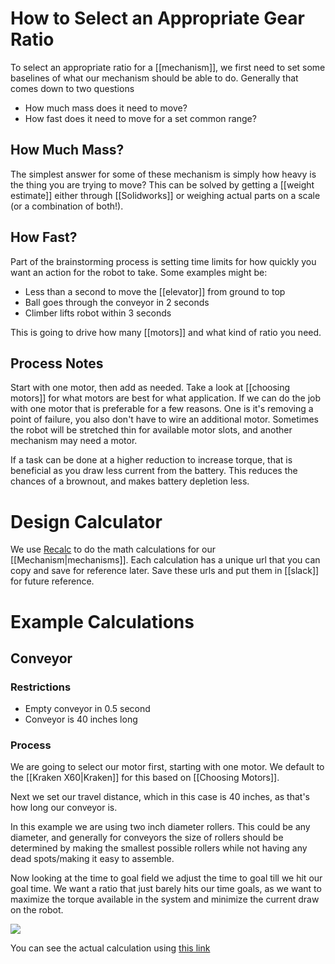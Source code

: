 # How to Select an Appropriate Gear Ratio

To select an appropriate ratio for a [[mechanism]], we first need to set some baselines of what our mechanism should be able to do. Generally that comes down to two questions

- How much mass does it need to move?
- How fast does it need to move for a set common range?

## How Much Mass?

The simplest answer for some of these mechanism is simply how heavy is the thing you are trying to move? This can be solved by getting a [[weight estimate]] either through [[Solidworks]] or weighing actual parts on a scale (or a combination of both!).

## How Fast?

Part of the brainstorming process is setting time limits for how quickly you want an action for the robot to take. Some examples might be:

- Less than a second to move the [[elevator]] from ground to top
- Ball goes through the conveyor in 2 seconds
- Climber lifts robot within 3 seconds

This is going to drive how many [[motors]] and what kind of ratio you need.

## Process Notes

Start with one motor, then add as needed. Take a look at [[choosing motors]] for what motors are best for what application. If we can do the job with one motor that is preferable for a few reasons. One is it's removing a point of failure, you also don't have to wire an additional motor. Sometimes the robot will be stretched thin for available motor slots, and another mechanism may need a motor.

If a task can be done at a higher reduction to increase torque, that is beneficial as you draw less current from the battery. This reduces the chances of a brownout, and makes battery depletion less.
# Design Calculator

We use [Recalc](https://www.reca.lc/) to do the math calculations for our [[Mechanism|mechanisms]]. Each calculation has a unique url that you can copy and save for reference later. Save these urls and put them in [[slack]] for future reference.

# Example Calculations

## Conveyor

### Restrictions
- Empty conveyor in 0.5 second
- Conveyor is 40 inches long

### Process

We are going to select our motor first, starting with one motor. We default to the [[Kraken X60|Kraken]] for this based on [[Choosing Motors]].

Next we set our travel distance, which in this case is 40 inches, as that's how long our conveyor is.

In this example we are using two inch diameter rollers. This could be any diameter, and generally for conveyors the size of rollers should be determined by making the smallest possible rollers while not having any dead spots/making it easy to assemble.

Now looking at the time to goal field we adjust the time to goal till we hit our goal time. We want a ratio that just barely hits our time goals, as we want to maximize the torque available in the system and minimize the current draw on the robot.

![](https://i.imgur.com/W3f79fG.png)

You can see the actual calculation using [this link](https://www.reca.lc/intake?drivetrainSpeed=%7B%22s%22%3A14%2C%22u%22%3A%22ft%2Fs%22%7D&motor=%7B%22quantity%22%3A1%2C%22name%22%3A%22Kraken%20X60%2A%22%7D&ratio=%7B%22magnitude%22%3A7%2C%22ratioType%22%3A%22Reduction%22%7D&rollerDiameter=%7B%22s%22%3A2%2C%22u%22%3A%22in%22%7D&targetTimeToGoal=%7B%22s%22%3A0.25%2C%22u%22%3A%22s%22%7D&travelDistance=%7B%22s%22%3A40%2C%22u%22%3A%22in%22%7D)